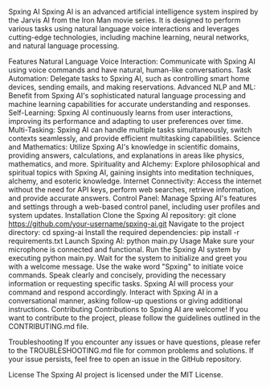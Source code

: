 Spxing AI
Spxing AI is an advanced artificial intelligence system inspired by the Jarvis AI from the Iron Man movie series. It is designed to perform various tasks using natural language voice interactions and leverages cutting-edge technologies, including machine learning, neural networks, and natural language processing.

Features
Natural Language Voice Interaction: Communicate with Spxing AI using voice commands and have natural, human-like conversations.
Task Automation: Delegate tasks to Spxing AI, such as controlling smart home devices, sending emails, and making reservations.
Advanced NLP and ML: Benefit from Spxing AI's sophisticated natural language processing and machine learning capabilities for accurate understanding and responses.
Self-Learning: Spxing AI continuously learns from user interactions, improving its performance and adapting to user preferences over time.
Multi-Tasking: Spxing AI can handle multiple tasks simultaneously, switch contexts seamlessly, and provide efficient multitasking capabilities.
Science and Mathematics: Utilize Spxing AI's knowledge in scientific domains, providing answers, calculations, and explanations in areas like physics, mathematics, and more.
Spirituality and Alchemy: Explore philosophical and spiritual topics with Spxing AI, gaining insights into meditation techniques, alchemy, and esoteric knowledge.
Internet Connectivity: Access the internet without the need for API keys, perform web searches, retrieve information, and provide accurate answers.
Control Panel: Manage Spxing AI's features and settings through a web-based control panel, including user profiles and system updates.
Installation
Clone the Spxing AI repository: git clone https://github.com/your-username/spxing-ai.git
Navigate to the project directory: cd spxing-ai
Install the required dependencies: pip install -r requirements.txt
Launch Spxing AI: python main.py
Usage
Make sure your microphone is connected and functional.
Run the Spxing AI system by executing python main.py.
Wait for the system to initialize and greet you with a welcome message.
Use the wake word "Spxing" to initiate voice commands.
Speak clearly and concisely, providing the necessary information or requesting specific tasks.
Spxing AI will process your command and respond accordingly.
Interact with Spxing AI in a conversational manner, asking follow-up questions or giving additional instructions.
Contributing
Contributions to Spxing AI are welcome! If you want to contribute to the project, please follow the guidelines outlined in the CONTRIBUTING.md file.

Troubleshooting
If you encounter any issues or have questions, please refer to the TROUBLESHOOTING.md file for common problems and solutions. If your issue persists, feel free to open an issue in the GitHub repository.

License
The Spxing AI project is licensed under the MIT License.